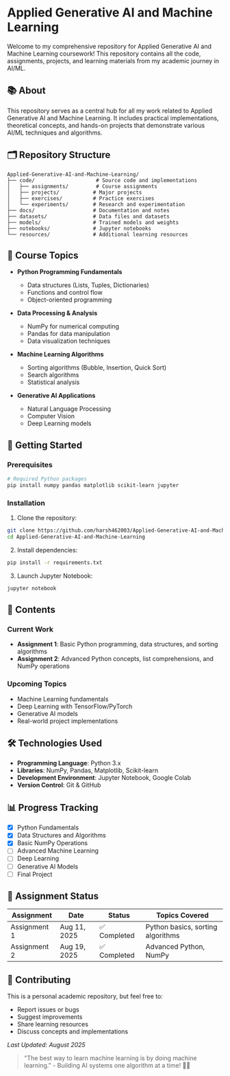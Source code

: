 # Applied Generative AI and Machine Learning

Welcome to my comprehensive repository for Applied Generative AI and Machine Learning coursework! This repository contains all the code, assignments, projects, and learning materials from my academic journey in AI/ML.

## 📚 About

This repository serves as a central hub for all my work related to Applied Generative AI and Machine Learning. It includes practical implementations, theoretical concepts, and hands-on projects that demonstrate various AI/ML techniques and algorithms.

## 🗂️ Repository Structure

```
Applied-Generative-AI-and-Machine-Learning/
├── code/                    # Source code and implementations
│   ├── assignments/         # Course assignments
│   ├── projects/           # Major projects
│   ├── exercises/          # Practice exercises
│   └── experiments/        # Research and experimentation
├── docs/                   # Documentation and notes
├── datasets/               # Data files and datasets
├── models/                 # Trained models and weights
├── notebooks/              # Jupyter notebooks
└── resources/              # Additional learning resources
```

## 🎯 Course Topics

- **Python Programming Fundamentals**
  - Data structures (Lists, Tuples, Dictionaries)
  - Functions and control flow
  - Object-oriented programming

- **Data Processing & Analysis**
  - NumPy for numerical computing
  - Pandas for data manipulation
  - Data visualization techniques

- **Machine Learning Algorithms**
  - Sorting algorithms (Bubble, Insertion, Quick Sort)
  - Search algorithms
  - Statistical analysis

- **Generative AI Applications**
  - Natural Language Processing
  - Computer Vision
  - Deep Learning models

## 🚀 Getting Started

### Prerequisites

```bash
# Required Python packages
pip install numpy pandas matplotlib scikit-learn jupyter
```

### Installation

1. Clone the repository:
```bash
git clone https://github.com/harsh462003/Applied-Generative-AI-and-Machine-Learning.git
cd Applied-Generative-AI-and-Machine-Learning
```

2. Install dependencies:
```bash
pip install -r requirements.txt
```

3. Launch Jupyter Notebook:
```bash
jupyter notebook
```

## 📖 Contents

### Current Work
- **Assignment 1**: Basic Python programming, data structures, and sorting algorithms
- **Assignment 2**: Advanced Python concepts, list comprehensions, and NumPy operations

### Upcoming Topics
- Machine Learning fundamentals
- Deep Learning with TensorFlow/PyTorch
- Generative AI models
- Real-world project implementations

## 🛠️ Technologies Used

- **Programming Language**: Python 3.x
- **Libraries**: NumPy, Pandas, Matplotlib, Scikit-learn
- **Development Environment**: Jupyter Notebook, Google Colab
- **Version Control**: Git & GitHub

## 📊 Progress Tracking

- [x] Python Fundamentals
- [x] Data Structures and Algorithms
- [x] Basic NumPy Operations
- [ ] Advanced Machine Learning
- [ ] Deep Learning
- [ ] Generative AI Models
- [ ] Final Project

## 📝 Assignment Status

| Assignment | Date | Status | Topics Covered |
|------------|------|--------|----------------|
| Assignment 1 | Aug 11, 2025 | ✅ Completed | Python basics, sorting algorithms |
| Assignment 2 | Aug 19, 2025 | ✅ Completed | Advanced Python, NumPy |

## 🤝 Contributing

This is a personal academic repository, but feel free to:
- Report issues or bugs
- Suggest improvements
- Share learning resources
- Discuss concepts and implementations


*Last Updated: August 2025*

> "The best way to learn machine learning is by doing machine learning." - Building AI systems one algorithm at a time! 🤖✨
